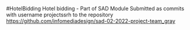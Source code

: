 #HotelBidding
Hotel bidding - Part of SAD Module
Submitted as commits with username projectssrh to the repository  https://github.com/infomediadesign/sad-02-2022-project-team_gray
